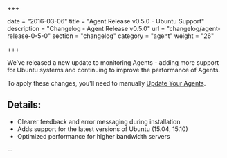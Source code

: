 +++

date = "2016-03-06"
title = "Agent Release v0.5.0 - Ubuntu Support"
description = "Changelog - Agent Release v0.5.0"
url = "changelog/agent-release-0-5-0"
section = "changelog"
category = "agent"
weight = "26"

+++

We’ve released a new update to monitoring Agents - adding more support for Ubuntu systems and continuing to improve the performance of Agents.

To apply these changes, you'll need to manually [Update Your Agents](../../using-barricade/#updating-agents).

## Details:

- Clearer feedback and error messaging during installation
- Adds support for the latest versions of Ubuntu (15.04, 15.10)
- Optimized performance for higher bandwidth servers

--

